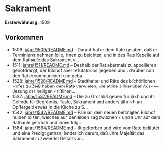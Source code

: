 # Sakrament

**Ersterwähnung:** 1509

## Vorkommen
- 1509: [jahre/1509/README.md](../jahre/1509/README.md) – Darauf hat er dem Rate geraten, daß er Terminierer
nehmen ſolle, ihnen zu beichten, und in des Rats Kapelle
auf dem Rathauſe das Sakrament v...
- 1511: [jahre/1511/README.md](../jahre/1511/README.md) – Deshalb der Rat abermals zu appellieren
genotdrängt, der Biſchof aber refutatorios gegeben und :
darüber noh den Rat excommuniciert und geba...
- 1528: [jahre/1528/README.md](../jahre/1528/README.md) – Stadthalter und Räte des biſchöflichen Hofes zu Zeiß
haben dem Rate verwieſen, wie etlihe allhier über Aus-
— Jezung der heiligen <riſtlihen...
- 1537: [jahre/1537/README.md](../jahre/1537/README.md) – Die zu Grochliß geben für \ſi<h und ihr Geſinde für
Begräbnis, Taufe, Sakrament und anders jährli<h an
Opſfergeld etwas in die Kirche zu S...
- 1542: [jahre/1542/README.md](../jahre/1542/README.md) – Fanuar, dem neuen beſtätigten Biſchof
hulden ſollten, welches auh denſelben Tag zwiſchen 7 und
8 Uhr auf dem Rathauſe geſ<hah und ihnen folg...
- 1564: [jahre/1564/README.md](../jahre/1564/README.md) – iſt geſtorben und wird
vom Rate beläutet und eine Predigt gethan, ſonderlich
darum, daß Jhre Majeſtät das Sakrament in zweierlei
Geſtalt vor...
